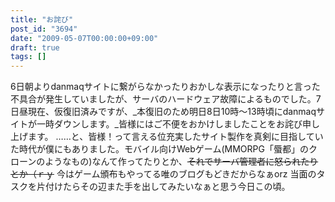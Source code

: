 ```yaml
---
title: "お詫び"
post_id: "3694"
date: "2009-05-07T00:00:00+09:00"
draft: true
tags: []
---
```



6日朝よりdanmaqサイトに繋がらなかったりおかしな表示になったりと言った不具合が発生していましたが、サーバのハードウェア故障によるものでした。7日昼現在、仮復旧済みですが、_本復旧のため明日8日10時～13時頃にdanmaqサイトが一時ダウンします。_皆様にはご不便をおかけしましたことをお詫び申し上げます。 ……と、皆様！って言える位充実したサイト製作を真剣に目指していた時代が僕にもありました。モバイル向けWebゲーム(MMORPG「蜃都」のクローンのようなもの)なんて作ってたりとか、~~それでサーバ管理者に怒られたりとか（ｒｙ~~ 今はゲーム頒布もやってる唯のブログもどきだからなぁorz 当面のタスクを片付けたらその辺また手を出してみたいなぁと思う今日この頃。
